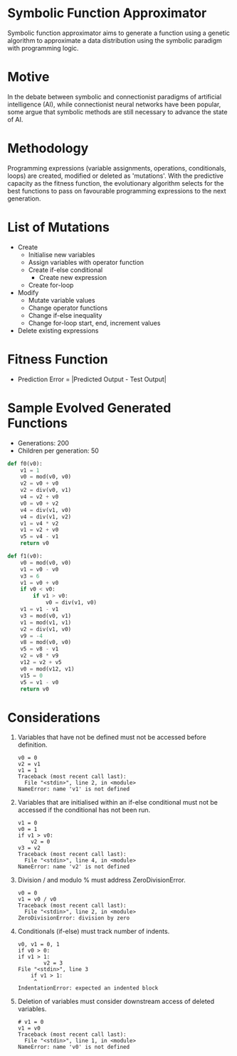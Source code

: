 # Symbolic Function Approximator
Symbolic function approximator aims to generate a function using a genetic algorithm to approximate a data distribution using the symbolic paradigm with programming logic.

# Motive
In the debate between symbolic and connectionist paradigms of artificial intelligence (AI), while connectionist neural networks have been popular, some argue that symbolic methods are still necessary to advance the state of AI.

# Methodology
Programming expressions (variable assignments, operations, conditionals, loops) are created, modified or deleted as 'mutations'. With the predictive capacity as the fitness function, the evolutionary algorithm selects for the best functions to pass on favourable programming expressions to the next generation.

# List of Mutations
* Create
    * Initialise new variables
    * Assign variables with operator function
    * Create if-else conditional
        * Create new expression
    * Create for-loop
* Modify
    * Mutate variable values
    * Change operator functions
    * Change if-else inequality
    * Change for-loop start, end, increment values
* Delete existing expressions

# Fitness Function
* Prediction Error = |Predicted Output - Test Output|

# Sample Evolved Generated Functions
* Generations: 200
* Children per generation: 50
```python
def f0(v0):
	v1 = 1
	v0 = mod(v0, v0)
	v2 = v0 + v0
	v2 = div(v0, v1)
	v4 = v2 + v0
	v0 = v0 + v2
	v4 = div(v1, v0)
	v4 = div(v1, v2)
	v1 = v4 * v2
	v1 = v2 + v0
	v5 = v4 - v1
	return v0

def f1(v0):
	v0 = mod(v0, v0)
	v1 = v0 - v0
	v3 = 6
	v1 = v0 + v0
	if v0 < v0:
		if v1 > v0:
			v0 = div(v1, v0)
	v1 = v1 - v1
	v3 = mod(v0, v1)
	v1 = mod(v1, v1)
	v2 = div(v1, v0)
	v9 = -4
	v8 = mod(v0, v0)
	v5 = v8 - v1
	v2 = v8 * v9
	v12 = v2 + v5
	v0 = mod(v12, v1)
	v15 = 0
	v5 = v1 - v0
	return v0
```

# Considerations
1. Variables that have not be defined must not be accessed before definition.
    ```
    v0 = 0
    v2 = v1
    v1 = 1
    Traceback (most recent call last):
      File "<stdin>", line 2, in <module>
    NameError: name 'v1' is not defined
    ```
2. Variables that are initialised within an if-else conditional must not be accessed if the conditional has not been run.
    ```
    v1 = 0
    v0 = 1
    if v1 > v0:
        v2 = 0
    v3 = v2
    Traceback (most recent call last):
      File "<stdin>", line 4, in <module>
    NameError: name 'v2' is not defined
    ```
3. Division / and modulo % must address ZeroDivisionError.
    ```
    v0 = 0
    v1 = v0 / v0
    Traceback (most recent call last):
      File "<stdin>", line 2, in <module>
    ZeroDivisionError: division by zero
    ```
4. Conditionals (if-else) must track number of indents.
    ```
    v0, v1 = 0, 1
    if v0 > 0:
    if v1 > 1:
            v2 = 3
    File "<stdin>", line 3
        if v1 > 1:
         ^
    IndentationError: expected an indented block
    ```
5. Deletion of variables must consider downstream access of deleted variables.
    ```
    # v1 = 0
    v1 = v0
    Traceback (most recent call last):
      File "<stdin>", line 1, in <module>
    NameError: name 'v0' is not defined
    ```
